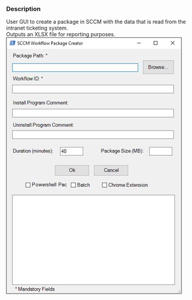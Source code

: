 ### Description  

User GUI to create a package in SCCM with the data that is read from the intranet ticketing system.  
Outputs an XLSX file for reporting purposes.  
![New-SCCMPackage](https://github.com/AdrianbCojocaru/PowerShell/blob/master/SCCM/SCCMPackageGUI/pic/GUI.jpg)  
